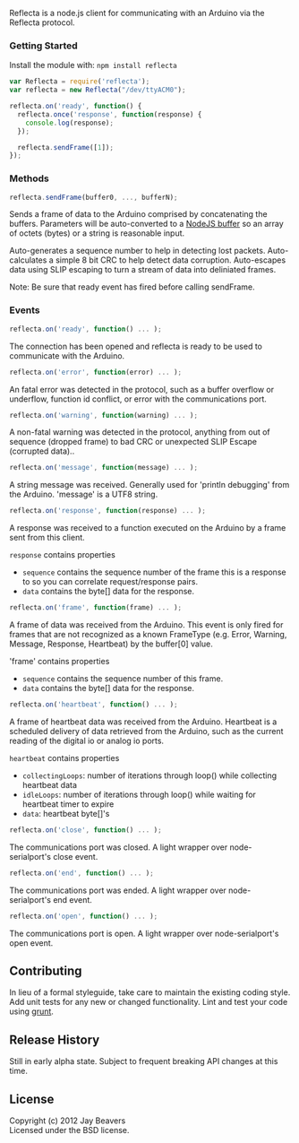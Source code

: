 Reflecta is a node.js client for communicating with an Arduino via the Reflecta protocol.

### Getting Started
Install the module with: `npm install reflecta`

```javascript
var Reflecta = require('reflecta');
var reflecta = new Reflecta("/dev/ttyACM0");

reflecta.on('ready', function() {
  reflecta.once('response', function(response) {
    console.log(response);
  });

  reflecta.sendFrame([1]);
});
```

### Methods

```javascript
reflecta.sendFrame(buffer0, ..., bufferN);
```
Sends a frame of data to the Arduino comprised by concatenating the buffers.  Parameters will be auto-converted to a [NodeJS buffer](http://nodejs.org/api/buffer.html) so an array of octets (bytes) or a string is reasonable input.

Auto-generates a sequence number to help in detecting lost packets.
Auto-calculates a simple 8 bit CRC to help detect data corruption.  Auto-escapes data using SLIP escaping to 
turn a stream of data into deliniated frames.

Note:  Be sure that ready event has fired before calling sendFrame.

### Events

```javascript
reflecta.on('ready', function() ... );
```

The connection has been opened and reflecta is ready to be used to communicate with the Arduino.

```javascript
reflecta.on('error', function(error) ... );
```

An fatal error was detected in the protocol, such as a buffer overflow or underflow, function id conflict, or error with the communications port.

```javascript
reflecta.on('warning', function(warning) ... );
```

A non-fatal warning was detected in the protocol, anything from out of sequence (dropped frame) to bad CRC or
unexpected SLIP Escape (corrupted data)..

```javascript
reflecta.on('message', function(message) ... );
```

A string message was received.  Generally used for 'println debugging' from the Arduino.  'message' is a UTF8 string.

```javascript
reflecta.on('response', function(response) ... );
```

A response was received to a function executed on the Arduino by a frame sent from this client.

`response` contains properties

- `sequence` contains the sequence number of the frame this is a response to so you can correlate request/response pairs.
- `data` contains the byte[] data for the response.

```javascript
reflecta.on('frame', function(frame) ... );
```

A frame of data was received from the Arduino.  This event is only fired for frames that are not recognized as a known FrameType (e.g. Error, Warning, Message, Response, Heartbeat) by the buffer[0] value.

'frame' contains properties

- `sequence` contains the sequence number of this frame.
- `data` contains the byte[] data for the response.

```javascript
reflecta.on('heartbeat', function() ... );
```

A frame of heartbeat data was received from the Arduino.  Heartbeat is a scheduled delivery of data retrieved from the Arduino, such as the current reading of the digital io or analog io ports.

`heartbeat` contains properties

- `collectingLoops`: number of iterations through loop() while collecting heartbeat data
- `idleLoops`: number of iterations through loop() while waiting for heartbeat timer to expire
- `data`: heartbeat byte[]'s

```javascript
reflecta.on('close', function() ... );
```

The communications port was closed.  A light wrapper over node-serialport's close event.

```javascript
reflecta.on('end', function() ... );
```

The communications port was ended.  A light wrapper over node-serialport's end event.

```javascript
reflecta.on('open', function() ... );
```

The communications port is open.  A light wrapper over node-serialport's open event.

## Contributing
In lieu of a formal styleguide, take care to maintain the existing coding style. Add unit tests for any new or changed functionality. Lint and test your code using [grunt](https://github.com/cowboy/grunt).

## Release History
Still in early alpha state.  Subject to frequent breaking API changes at this time.

## License
Copyright (c) 2012 Jay Beavers  
Licensed under the BSD license.
